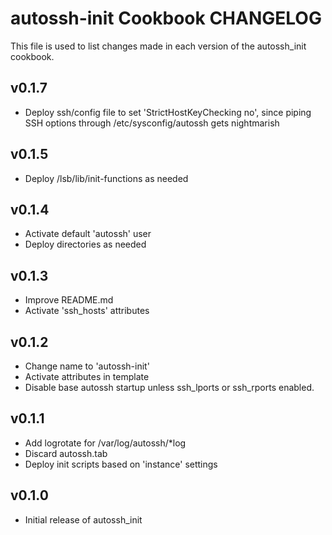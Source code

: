 autossh-init Cookbook CHANGELOG
===============================
This file is used to list changes made in each version of the
autossh_init cookbook.

v0.1.7
------
- Deploy ssh/config file to set 'StrictHostKeyChecking no',
  since piping SSH options through /etc/sysconfig/autossh gets nightmarish

v0.1.5
------
- Deploy /lsb/lib/init-functions as needed

v0.1.4
------
- Activate default 'autossh' user
- Deploy directories as needed

v0.1.3
------
- Improve README.md
- Activate 'ssh_hosts' attributes

v0.1.2
------
- Change name to 'autossh-init'
- Activate attributes in template
- Disable base autossh startup unless ssh_lports or ssh_rports enabled.

v0.1.1
------
- Add logrotate for /var/log/autossh/*log
- Discard autossh.tab
- Deploy init scripts based on 'instance' settings

v0.1.0
------
- Initial release of autossh_init
